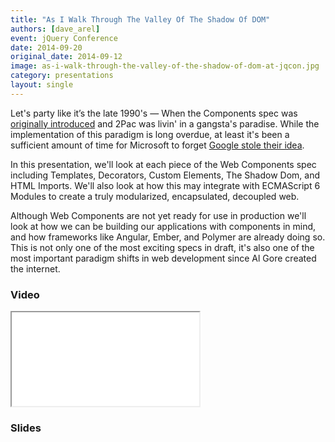 ```yaml
---
title: "As I Walk Through The Valley Of The Shadow Of DOM"
authors: [dave_arel]
event: jQuery Conference
date: 2014-09-20
original_date: 2014-09-12
image: as-i-walk-through-the-valley-of-the-shadow-of-dom-at-jqcon.jpg
category: presentations
layout: single
---
```


Let's party like it’s the late 1990's — When the Components spec was [originally introduced](http://www.w3.org/TR/NOTE-HTMLComponents) and 2Pac was livin' in a gangsta's paradise. While the implementation of this paradigm is long overdue, at least it's been a sufficient amount of time for Microsoft to forget [Google stole their idea](http://www.w3.org/TR/components-intro/).

<!-- Excerpt -->

In this presentation, we'll look at each piece of the Web Components spec including Templates, Decorators, Custom Elements, The Shadow Dom, and HTML Imports. We'll also look at how this may integrate with ECMAScript 6 Modules to create a truly modularized, encapsulated, decoupled web.

Although Web Components are not yet ready for use in production we'll look at how we can be building our applications with components in mind, and how frameworks like Angular, Ember, and Polymer are already doing so. This is not only one of the most exciting specs in draft, it's also one of the most important paradigm shifts in web development since Al Gore created the internet.

### Video

<div class="iframe-wrap">
    <iframe src="//www.youtube.com/embed/nbsWP2cPhhU" itemprop="video"></iframe>
</div>

### Slides

<script async class="speakerdeck-embed" data-id="93aa45201cdc013275c65e46c93fec54" data-ratio="1.33333333333333" src="//speakerdeck.com/assets/embed.js"></script>
